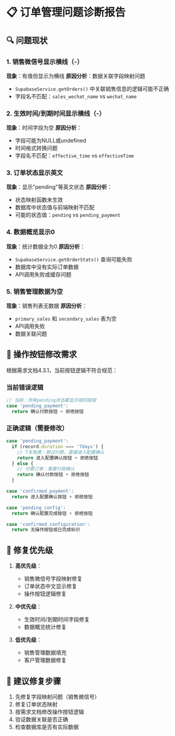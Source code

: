 # 📋 订单管理问题诊断报告

## 🔍 问题现状

### 1. 销售微信号显示横线（-）
**现象**：有值但显示为横线
**原因分析**：数据关联字段映射问题
- `SupabaseService.getOrders()` 中关联销售信息的逻辑可能不正确
- 字段名不匹配：`sales_wechat_name` vs `wechat_name`

### 2. 生效时间/到期时间显示横线（-）
**现象**：时间字段为空
**原因分析**：
- 字段可能为NULL或undefined
- 时间格式转换问题
- 字段名不匹配：`effective_time` vs `effectiveTime`

### 3. 订单状态显示英文
**现象**：显示"pending"等英文状态
**原因分析**：
- 状态映射函数未生效
- 数据库中状态值与前端映射不匹配
- 可能的状态值：`pending` vs `pending_payment`

### 4. 数据概览显示0
**现象**：统计数据全为0
**原因分析**：
- `SupabaseService.getOrderStats()` 查询可能失败
- 数据库中没有实际订单数据
- API调用失败或缓存问题

### 5. 销售管理数据为空
**现象**：销售列表无数据
**原因分析**：
- `primary_sales` 和 `secondary_sales` 表为空
- API调用失败
- 数据关联问题

## 🎯 操作按钮修改需求

根据需求文档4.3.1，当前按钮逻辑不符合规范：

### 当前错误逻辑
```javascript
// 当前：所有pending状态都显示相同按钮
case 'pending_payment':
  return 确认付款按钮 + 拒绝按钮
```

### 正确逻辑（需要修改）
```javascript
case 'pending_payment':
  if (record.duration === '7days') {
    // 7天免费：跳过付款，直接进入配置确认
    return 进入配置确认按钮 + 拒绝按钮
  } else {
    // 付费订单：需要付款确认
    return 确认付款按钮 + 拒绝按钮
  }

case 'confirmed_payment':
  return 进入配置确认按钮 + 拒绝按钮

case 'pending_config':
  return 确认配置完成按钮 + 拒绝按钮

case 'confirmed_configuration':
  return 无操作按钮或已完成标识
```

## 📝 修复优先级

1. **高优先级**：
   - 销售微信号字段映射修复
   - 订单状态中文显示修复
   - 操作按钮逻辑修复

2. **中优先级**：
   - 生效时间/到期时间字段修复
   - 数据概览统计修复

3. **低优先级**：
   - 销售管理数据填充
   - 客户管理数据修复

## 🔧 建议修复步骤

1. 先修复字段映射问题（销售微信号）
2. 修复订单状态映射
3. 按需求文档修改操作按钮逻辑
4. 验证数据关联是否正确
5. 检查数据库是否有实际数据
